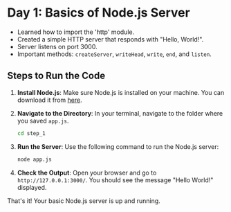 # Day 1: Basics of Node.js Server

- Learned how to import the 'http' module.
- Created a simple HTTP server that responds with "Hello, World!".
- Server listens on port 3000.
- Important methods: `createServer`, `writeHead`, `write`, `end`, and `listen`.

## Steps to Run the Code

1. **Install Node.js**: Make sure Node.js is installed on your machine. You can download it from [here](https://nodejs.org).

2. **Navigate to the Directory**: In your terminal, navigate to the folder where you saved `app.js`.

    ```bash
    cd step_1
    ```

3. **Run the Server**: Use the following command to run the Node.js server:

    ```bash
    node app.js
    ```

4. **Check the Output**: Open your browser and go to `http://127.0.0.1:3000/`. You should see the message "Hello World!" displayed.

That's it! Your basic Node.js server is up and running.
